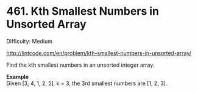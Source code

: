 # 461. Kth Smallest Numbers in Unsorted Array

Difficulty: Medium

http://lintcode.com/en/problem/kth-smallest-numbers-in-unsorted-array/

Find the kth smallest numbers in an unsorted integer array.

**Example**  
Given [3, 4, 1, 2, 5], k = 3, the 3rd smallest numbers are [1, 2, 3].
